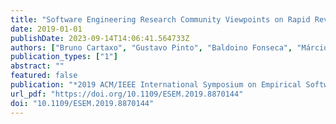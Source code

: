 ```yaml
---
title: "Software Engineering Research Community Viewpoints on Rapid Reviews"
date: 2019-01-01
publishDate: 2023-09-14T14:06:41.564733Z
authors: ["Bruno Cartaxo", "Gustavo Pinto", "Baldoino Fonseca", "Márcio Ribeiro", "Pedro Pinheiro", "Maria Teresa Baldassarre", "Sérgio Soares"]
publication_types: ["1"]
abstract: ""
featured: false
publication: "*2019 ACM/IEEE International Symposium on Empirical Software Engineering and Measurement, ESEM 2019, Porto de Galinhas, Recife, Brazil, September 19-20, 2019*"
url_pdf: "https://doi.org/10.1109/ESEM.2019.8870144"
doi: "10.1109/ESEM.2019.8870144"
---
```


